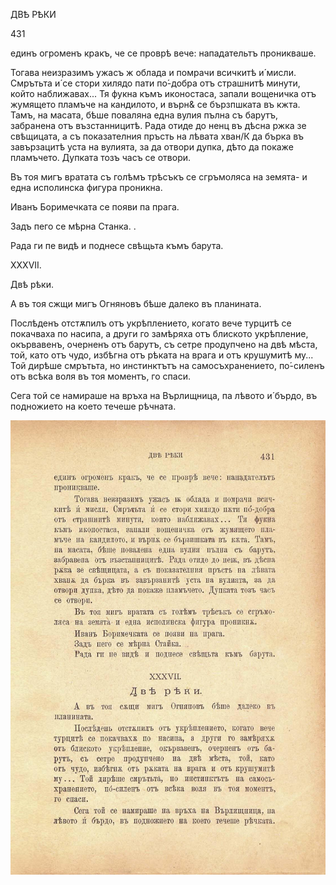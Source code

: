 ﻿ДВѢ РѢКИ

431

единъ огроменъ кракъ, че се проврѣ вече: нападательтъ проникваше.

Тогава неизразимъ ужасъ ж облада и помрачи всичкитѣ и́ мисли. Смрътьта и́ се стори хилядо пати по́-добра отъ страшнитѣ минути, който наближавах... Тя фукна къмъ иконостаса, запали вощеничка отъ жумящето пламъче на кандилото, и върн& се бързпшката въ кжта. Тамъ, на масата, бѣше поваляна една вулия пълна съ барутъ, забранена отъ възстанницитѣ. Рада отиде до ненц въ дѣсна ржка зе свѣщицата, а съ показателния пръсть на лѣвата хван/К да бърка въ завързацитѣ уста на вулията, за да отвори дупка, дѣто да покаже пламъчето. Дупката тозъ часъ се отвори.

Въ тоя мигъ вратата съ голѣмъ трѣсъкъ се сгръмоляса на земята- и една исполинска фигура проникна.

Иванъ Боримечката се появи па прага.

Задъ пего се мѣрна Станка. .

Рада ги пе видѣ и поднесе свѣщьта къмъ барута.

XXXVII.

Двѣ рѣки.

А въ тоя сжщи мигъ Огняновъ бѣше далеко въ планината.

Послѣденъ отстѫпилъ отъ укрѣплението, когато вече турцитѣ се покачваха по насипа, а други го замѣряха отъ блиското укрѣпление, окървавенъ, очерненъ отъ барутъ, съ сетре продупчено на двѣ мѣста, той, като отъ чудо, избѣгна отъ рѣката на врага и отъ крушумитѣ му... Той дирѣше смрътьта, но инстинктътъ на самосъхранението, по́-силенъ отъ всѣка воля въ тоя моментъ, го спаси.

Сега той се намираше на връха на Върлищница, па лѣвото и́ бърдо, въ подножието на което течеше рѣчната.

![original](../images/482.jpg)

